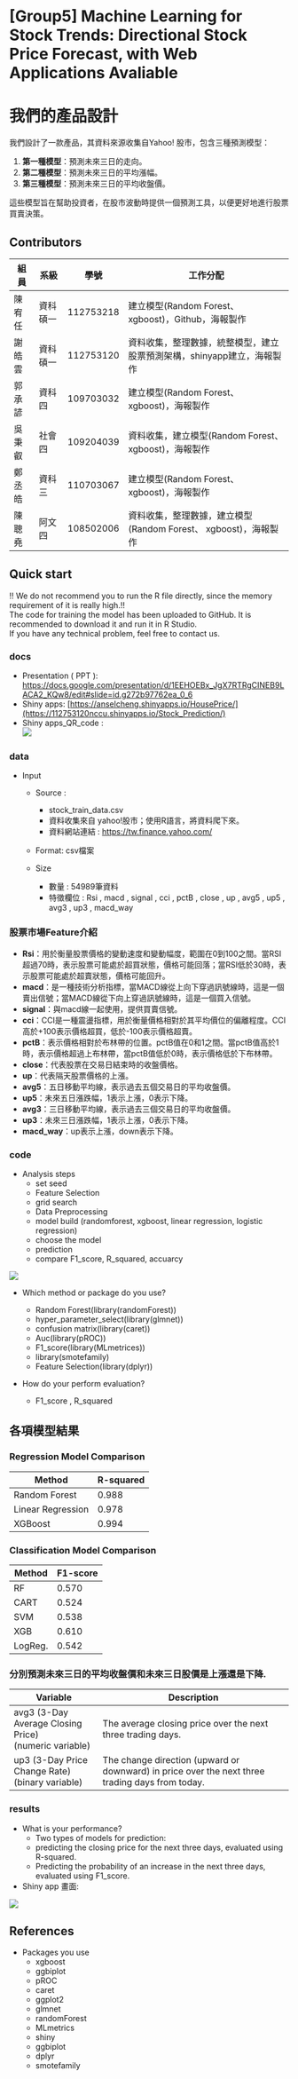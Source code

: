 # [Group5] Machine Learning for Stock Trends: Directional Stock Price Forecast, with Web Applications Avaliable
# 我們的產品設計

我們設計了一款產品，其資料來源收集自Yahoo! 股市，包含三種預測模型：

1. **第一種模型**：預測未來三日的走向。
2. **第二種模型**：預測未來三日的平均漲幅。
3. **第三種模型**：預測未來三日的平均收盤價。

這些模型旨在幫助投資者，在股市波動時提供一個預測工具，以便更好地進行股票買賣決策。


## Contributors
|組員|系級|學號|工作分配|
|-|-|-|-|
|陳宥任|資科碩一|112753218|建立模型(Random Forest、 xgboost)，Github，海報製作| 
|謝皓雲|資科碩一|112753120|資料收集，整理數據，統整模型，建立股票預測架構，shinyapp建立，海報製作|
|郭承諺|資科四|109703032|建立模型(Random Forest、 xgboost)，海報製作|
|吳秉叡|社會四|109204039|資料收集，建立模型(Random Forest、 xgboost)，海報製作|
|鄭丞皓|資科三|110703067|建立模型(Random Forest、 xgboost)，海報製作|
|陳聰堯|阿文四|108502006|資料收集，整理數據，建立模型(Random Forest、 xgboost)，海報製作|
## Quick start
!! We do not recommend you to run the R file directly, since the memory requirement of it is really high.!!<br>
The code for training the model has been uploaded to GitHub. It is recommended to download it and run it in R Studio.<br>
If you have any technical problem, feel free to contact us.

### docs
* Presentation ( PPT ): https://docs.google.com/presentation/d/1EEHOEBx_JgX7RTRgCINEB9LACA2_KQw8/edit#slide=id.g272b97762ea_0_6<br>
* Shiny apps: [https://anselcheng.shinyapps.io/HousePrice/](https://112753120nccu.shinyapps.io/Stock_Prediction/)<br>
* Shiny apps_QR_code : <br> ![](docs/QR_code_01.png) 

### data
* Input
  * Source :<br>
     * stock_train_data.csv
     * 資料收集來自 yahoo!股市；使用R語言，將資料爬下來。
     * 資料網站連結 : https://tw.finance.yahoo.com/

  * Format:  csv檔案
  * Size<br>
     * 數量 : 54989筆資料<br>
     * 特徵欄位 : Rsi , macd , signal , cci , pctB , close , up , avg5 , up5 , avg3 , up3 , macd_way <br>
### 股票市場Feature介紹

* **Rsi**：用於衡量股票價格的變動速度和變動幅度，範圍在0到100之間。當RSI超過70時，表示股票可能處於超買狀態，價格可能回落；當RSI低於30時，表示股票可能處於超賣狀態，價格可能回升。
* **macd**：是一種技術分析指標，當MACD線從上向下穿過訊號線時，這是一個賣出信號；當MACD線從下向上穿過訊號線時，這是一個買入信號。
* **signal**：與macd線一起使用，提供買賣信號。
* **cci**：CCI是一種震盪指標，用於衡量價格相對於其平均價位的偏離程度。CCI高於+100表示價格超買，低於-100表示價格超賣。
* **pctB**：表示價格相對於布林帶的位置。pctB值在0和1之間。當pctB值高於1時，表示價格超過上布林帶，當pctB值低於0時，表示價格低於下布林帶。
* **close**：代表股票在交易日結束時的收盤價格。
* **up**：代表隔天股票價格的上漲。
* **avg5**：五日移動平均線，表示過去五個交易日的平均收盤價。
* **up5**：未來五日漲跌幅，1表示上漲，0表示下降。
* **avg3**：三日移動平均線，表示過去三個交易日的平均收盤價。
* **up3**：未來三日漲跌幅，1表示上漲，0表示下降。
* **macd_way**：up表示上漲，down表示下降。

 
### code
* Analysis steps
  *  set seed
  *  Feature Selection
  *  grid search
  *  Data Preprocessing
  *  model build (randomforest, xgboost, linear regression, logistic regression)
  *  choose the model
  *  prediction
  *  compare F1_score, R_squared, accuarcy<br>

  
 ![](docs/流程圖.png) 


 
* Which method or package do you use?
  * Random Forest(library(randomForest))
  * hyper_parameter_select(library(glmnet))
  * confusion matrix(library(caret))
  * Auc(library(pROC))
  * F1_score(library(MLmetrices))
  * library(smotefamily)
  * Feature Selection(library(dplyr))<br>
 
* How do your perform evaluation?
  *  F1_score , R_squared
 
 

## 各項模型結果

### Regression Model Comparison

| Method             | R-squared |
|--------------------|-----------|
| Random Forest      | 0.988     |
| Linear Regression  | 0.978     |
| XGBoost            | 0.994     |

### Classification Model Comparison

| Method  | F1-score |
|---------|----------|
| RF      | 0.570    |
| CART    | 0.524    |
| SVM     | 0.538    |
| XGB     | 0.610    |
| LogReg. | 0.542    |


### 分別預測未來三日的平均收盤價和未來三日股價是上漲還是下降. 

| Variable | Description |
|----------|-------------|
| avg3 (3-Day Average Closing Price) <br>(numeric variable)| The average closing price over the next three trading days. |
| up3 (3-Day Price Change Rate) <br>(binary variable)|The change direction (upward or downward) in price over the next three trading days from today.|






### results
* What is your performance?
  * Two types of models for prediction:
  * predicting the closing price for the next three days, evaluated using R-squared.
  * Predicting the probability of an increase in the next three days, evaluated using F1_score.
* Shiny app 畫面:
 
    
![](docs/操作畫面.png)


## References
* Packages you use
  * xgboost
  * ggbiplot
  * pROC
  * caret
  * ggplot2
  * glmnet
  * randomForest
  * MLmetrics
  * shiny
  * ggbiplot
  * dplyr
  * smotefamily

